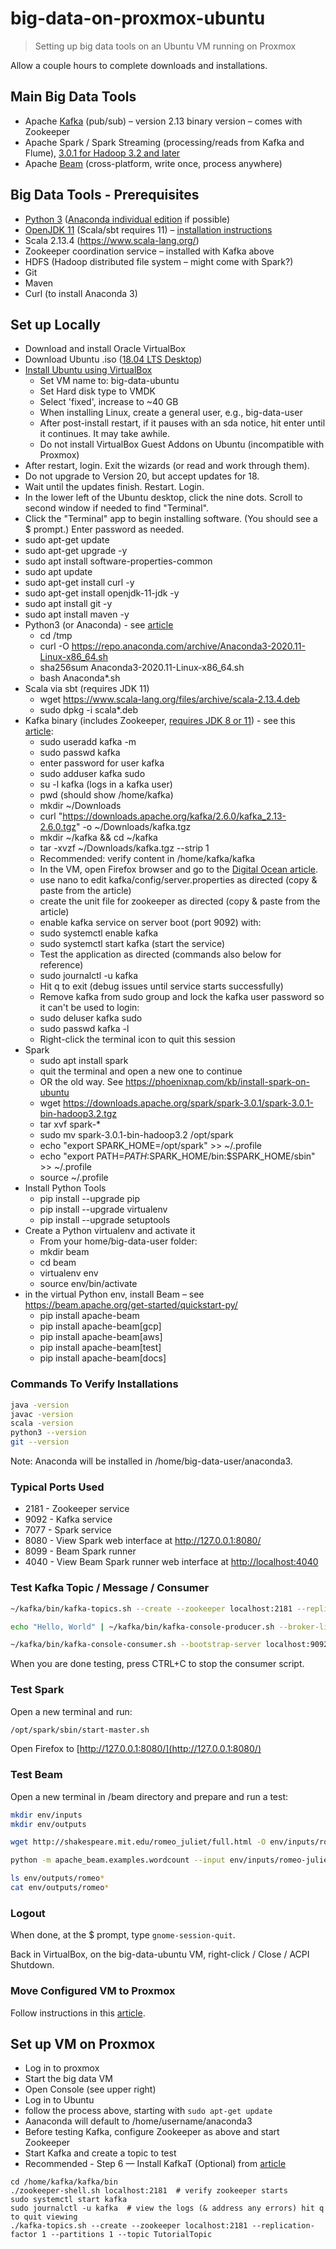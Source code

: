 # big-data-on-proxmox-ubuntu

> Setting up big data tools on an Ubuntu VM running on Proxmox

Allow a couple hours to complete downloads and installations.

## Main Big Data Tools

*	Apache [Kafka](https://kafka.apache.org/downloads) (pub/sub) – version 2.13 binary version – comes with Zookeeper
*	Apache Spark / Spark Streaming (processing/reads from Kafka and Flume), [3.0.1 for Hadoop 3.2 and later](https://spark.apache.org/downloads.html)
*	Apache [Beam](https://beam.apache.org/get-started/downloads/) (cross-platform, write once, process anywhere)

## Big Data Tools - Prerequisites

*	[Python 3](https://www.python.org/downloads/) ([Anaconda individual edition](https://www.anaconda.com/products/individual) if possible)
*	[OpenJDK 11](https://jdk.java.net/15/) (Scala/sbt requires 11) – [installation instructions](https://openjdk.java.net/install/)
*	Scala 2.13.4 (https://www.scala-lang.org/)
*	Zookeeper coordination service – installed with Kafka above
*	HDFS (Hadoop distributed file system – might come with Spark?)
*	Git
*	Maven
* Curl (to install Anaconda 3)

## Set up Locally

*	Download and install Oracle VirtualBox 
* Download Ubuntu .iso ([18.04 LTS Desktop](https://releases.ubuntu.com/18.04/))
* [Install Ubuntu using VirtualBox](https://itsfoss.com/install-linux-in-virtualbox/)
  * Set VM name to: big-data-ubuntu
  * Set Hard disk type to VMDK
  * Select 'fixed', increase to ~40 GB
  * When installing Linux, create a general user, e.g., big-data-user
  * After post-install restart, if it pauses with an sda notice, hit enter until it continues. It may take awhile.
  * Do not install VirtualBox Guest Addons on Ubuntu (incompatible with Proxmox)
* After restart, login. Exit the wizards (or read and work through them). 
* Do not upgrade to Version 20, but accept updates for 18. 
* Wait until the updates finish. Restart. Login.
* In the lower left of the Ubuntu desktop, click the nine dots. Scroll to second window if needed to find "Terminal".
* Click the "Terminal" app to begin installing software. (You should see a $ prompt.) Enter password as needed.
* sudo apt-get update
* sudo apt-get upgrade -y
*	sudo apt install software-properties-common
*	sudo apt update
* sudo apt-get install curl -y
*	sudo apt-get install openjdk-11-jdk -y
*	sudo apt install git -y
*	sudo apt install maven -y
*	Python3 (or Anaconda) - see [article](https://www.hostinger.com/tutorials/how-to-install-anaconda-on-ubuntu/)
    * cd /tmp
    * curl -O https://repo.anaconda.com/archive/Anaconda3-2020.11-Linux-x86_64.sh
    * sha256sum Anaconda3-2020.11-Linux-x86_64.sh
    * bash Anaconda*.sh
*	Scala via sbt (requires JDK 11)
    * wget https://www.scala-lang.org/files/archive/scala-2.13.4.deb
    * sudo dpkg -i scala*.deb
*	Kafka binary (includes Zookeeper, [requires JDK 8 or 11](https://kafka.apache.org/documentation/#java)) - see this [article](https://www.digitalocean.com/community/tutorials/how-to-install-apache-kafka-on-ubuntu-18-04):
    * sudo useradd kafka -m
    * sudo passwd kafka
    * enter password for user kafka
    * sudo adduser kafka sudo
    * su -l kafka (logs in a kafka user)
    * pwd (should show /home/kafka)
    * mkdir ~/Downloads
    * curl "https://downloads.apache.org/kafka/2.6.0/kafka_2.13-2.6.0.tgz" -o ~/Downloads/kafka.tgz
    * mkdir ~/kafka && cd ~/kafka
    * tar -xvzf ~/Downloads/kafka.tgz --strip 1
    * Recommended: verify content in /home/kafka/kafka
    * In the VM, open Firefox browser and go to the [Digital Ocean article](https://www.digitalocean.com/community/tutorials/how-to-install-apache-kafka-on-ubuntu-18-04). 
    * use nano to edit kafka/config/server.properties as directed (copy & paste from the article)
    * create the unit file for zookeeper as directed (copy & paste from the article)
    * enable kafka service on server boot (port 9092) with:
    * sudo systemctl enable kafka
    * sudo systemctl start kafka (start the service)
    * Test the application as directed (commands also below for reference)
    * sudo journalctl -u kafka
    * Hit q to exit (debug issues until service starts successfully)
    * Remove kafka from sudo group and lock the kafka user password so it can't be used to login:
    * sudo deluser kafka sudo
    * sudo passwd kafka -l
    * Right-click the terminal icon to quit this session
*	Spark
    * sudo apt install spark 
    * quit the terminal and open a new one to continue
    * OR the old way. See https://phoenixnap.com/kb/install-spark-on-ubuntu
    * wget https://downloads.apache.org/spark/spark-3.0.1/spark-3.0.1-bin-hadoop3.2.tgz
    * tar xvf spark-*
    * sudo mv spark-3.0.1-bin-hadoop3.2   /opt/spark
    * echo "export SPARK_HOME=/opt/spark" >> ~/.profile
    * echo "export PATH=$PATH:$SPARK_HOME/bin:$SPARK_HOME/sbin" >> ~/.profile
    * source ~/.profile
* Install Python Tools
    *	pip install --upgrade pip
    *	pip install --upgrade virtualenv
    *	pip install --upgrade setuptools
*	Create a Python virtualenv and activate it
    * From your home/big-data-user folder:
    * mkdir beam
    * cd beam
    * virtualenv env
    * source env/bin/activate
*	in the virtual Python env, install Beam – see https://beam.apache.org/get-started/quickstart-py/
    * pip install apache-beam
    * pip install apache-beam[gcp]
    * pip install apache-beam[aws]     
    * pip install apache-beam[test]     
    * pip install apache-beam[docs]   

### Commands To Verify Installations

```Bash
java -version
javac -version
scala -version
python3 --version
git --version
```

Note: Anaconda will be installed in /home/big-data-user/anaconda3.

### Typical Ports Used

* 2181 - Zookeeper service
* 9092 - Kafka service
* 7077 - Spark service
* 8080 - View Spark web interface at <http://127.0.0.1:8080/>
* 8099 - Beam Spark runner
* 4040 - View Beam Spark runner web interface at <http://localhost:4040>

### Test Kafka Topic / Message / Consumer

```Bash
~/kafka/bin/kafka-topics.sh --create --zookeeper localhost:2181 --replication-factor 1 --partitions 1 --topic TutorialTopic

echo "Hello, World" | ~/kafka/bin/kafka-console-producer.sh --broker-list localhost:9092 --topic TutorialTopic > /dev/null

~/kafka/bin/kafka-console-consumer.sh --bootstrap-server localhost:9092 --topic TutorialTopic --from-beginning
```

When you are done testing, press CTRL+C to stop the consumer script. 

### Test Spark

Open a new terminal and run:

```bash
/opt/spark/sbin/start-master.sh
```

Open Firefox to [http://127.0.0.1:8080/](http://127.0.0.1:8080/)

### Test Beam

Open a new terminal in /beam directory and prepare and run a test:

```bash
mkdir env/inputs
mkdir env/outputs

wget http://shakespeare.mit.edu/romeo_juliet/full.html -O env/inputs/romeo-juliet.txt

python -m apache_beam.examples.wordcount --input env/inputs/romeo-juliet.txt --output env/outputs/romeo-juliet

ls env/outputs/romeo*
cat env/outputs/romeo*
```

### Logout

When done, at the $ prompt, type `gnome-session-quit`.

Back in VirtualBox, on the big-data-ubuntu VM, right-click / Close / ACPI Shutdown. 

### Move Configured VM to Proxmox

Follow instructions in this [article](https://www.itsfullofstars.de/2019/07/import-ova-as-proxmox-vm/).


## Set up VM on Proxmox

- Log in to proxmox
- Start the big data VM
- Open Console (see upper right)
- Log in to Ubuntu
- follow the process above, starting with `sudo apt-get update`
- Aanaconda will default to /home/username/anaconda3 
- Before testing Kafka, configure Zookeeper as above and start Zookeeper
- Start Kafka and create a topic to test
- Recommended - Step 6 — Install KafkaT (Optional) from [article](https://www.digitalocean.com/community/tutorials/how-to-install-apache-kafka-on-ubuntu-18-04)


```ubuntu
cd /home/kafka/kafka/bin
./zookeeper-shell.sh localhost:2181  # verify zookeeper starts
sudo systemctl start kafka
sudo journalctl -u kafka  # view the logs (& address any errors) hit q to quit viewing
./kafka-topics.sh --create --zookeeper localhost:2181 --replication-factor 1 --partitions 1 --topic TutorialTopic
```
